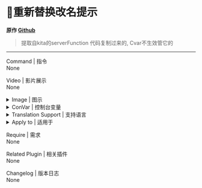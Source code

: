 # 📌重新替换改名提示

**原作 [Github](https://github.com/txuk1x/g10/blob/main/%E5%BF%85%E9%80%89-%E6%9C%8D%E5%8A%A1%E5%99%A8%E5%8A%9F%E8%83%BD%EF%BC%88kita%EF%BC%89/left4dead2/addons/sourcemod/scripting/serverfunction/changename.sp)**

> 提取自kita的serverFunction
> 代码复制过来的, Cvar不生效管它的
---
Command | 指令
<br>None

Video | 影片展示
<br>None

<details><summary>Image | 图示</summary>

![l4d2_change_name.smx](imgs/01.png)
</details>

<details><summary>ConVar | 控制台变量</summary>

cfg/sourcemod/l4d2_player_suicide.cfg
```sourcepawn
//屏蔽原来的改名提示 0=关
name_change_suppress 1
//屏蔽闲置玩家原来的改名提示 0=关
name_change_spec_suppress 1
//向旁观展示幸存者和受感染团队的聊天内容 0=关
show_player_team_chat_spec 1
```
</details>

<details><summary>Translation Support | 支持语言</summary>

```
简体中文
```
</details>

<details><summary>Apply to | 适用于</summary>

```php
L4D2
```
</details>

Require | 需求
<br>None

Related Plugin | 相关插件
<br>None

Changelog | 版本日志
<br>None